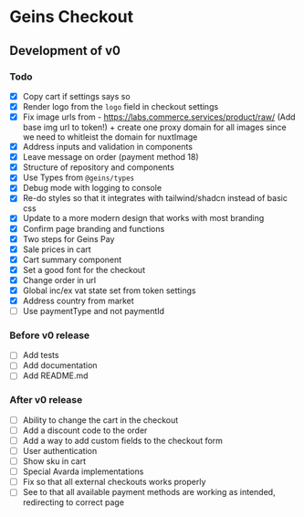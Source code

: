 # Geins Checkout

## Development of v0

### Todo

- [x] Copy cart if settings says so
- [x] Render logo from the `logo` field in checkout settings
- [x] Fix image urls from - https://labs.commerce.services/product/raw/ (Add base img url to token!) + create one proxy domain for all images since we need to whitleist the domain for nuxtImage
- [x] Address inputs and validation in components
- [x] Leave message on order (payment method 18)
- [x] Structure of repository and components
- [x] Use Types from `@geins/types`
- [x] Debug mode with logging to console
- [x] Re-do styles so that it integrates with tailwind/shadcn instead of basic css
- [x] Update to a more modern design that works with most branding
- [x] Confirm page branding and functions
- [x] Two steps for Geins Pay
- [x] Sale prices in cart
- [x] Cart summary component
- [x] Set a good font for the checkout
- [x] Change order in url
- [x] Global inc/ex vat state set from token settings
- [x] Address country from market
- [ ] Use paymentType and not paymentId

### Before v0 release

- [ ] Add tests
- [ ] Add documentation
- [ ] Add README.md

### After v0 release

- [ ] Ability to change the cart in the checkout
- [ ] Add a discount code to the order
- [ ] Add a way to add custom fields to the checkout form
- [ ] User authentication
- [ ] Show sku in cart
- [ ] Special Avarda implementations
- [ ] Fix so that all external checkouts works properly
- [ ] See to that all available payment methods are working as intended, redirecting to correct page
